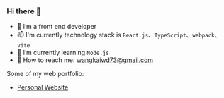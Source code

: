 ### Hi there 👋
- 🔭 I’m a front end developer
- 📫 I'm currently technology stack is `React.js`、`TypeScript`、`webpack`、`vite`
- 🌱 I’m currently learning `Node.js`
- 💬 How to reach me: wangkaiwd73@gmail.com

Some of my web portfolio:
- [Personal Website](https://www.zhihu.com/column/c_1134526392380248064)
